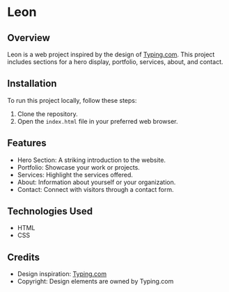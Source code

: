 # Leon

## Overview

Leon is a web project inspired by the design of [Typing.com](https://www.typing.com/). This project includes sections for a hero display, portfolio, services, about, and contact.

## Installation

To run this project locally, follow these steps:

1. Clone the repository.
2. Open the `index.html` file in your preferred web browser.

## Features

- Hero Section: A striking introduction to the website.
- Portfolio: Showcase your work or projects.
- Services: Highlight the services offered.
- About: Information about yourself or your organization.
- Contact: Connect with visitors through a contact form.

## Technologies Used

- HTML
- CSS

## Credits

- Design inspiration: [Typing.com](https://www.typing.com/)
- Copyright: Design elements are owned by Typing.com